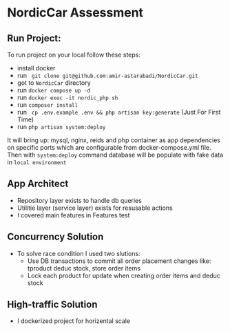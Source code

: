 # NordicCar Assessment

## Run Project:

To run project on your local follow these steps:
    
-  install docker
-  run ``` git clone git@github.com:amir-astarabadi/NordicCar.git``` 
-  got to ` NordicCar ` directory
-  run ``` docker compose up -d ```
-  run ``` docker exec -it nordic_php sh ```
-  run ``` composer install ```
-  run ``` cp .env.example .env && php artisan key:generate``` (Just For First Time)
-  run ``` php artisan system:deploy ```  

It will bring up: mysql, nginx, reids and php container as app dependencies on specific ports which are configurable from docker-compose.yml file.
Then with `system:deploy` command database will be populate with fake data in `local environment`

## App Architect

 - Repository layer exists to handle db queries
 - Utilitie layer (service layer) exists for resusable actions
 - I covered main features in Features test

## Concurrency Solution

 - To solve race condition I used two slutions:
    - Use DB transactions to commit all order placement changes like: tproduct deduc stock, store order items
    - Lock each product for update when creating order items and deduc stock

## High-traffic Solution

 - I dockerized project for horizental scale


